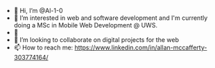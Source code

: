 - 👋 Hi, I’m @Al-1-0
- 👀 I’m interested in web and software development and I'm currently doing a MSc in Mobile Web Development @ UWS.
- 🌱 
- 💞️ I’m looking to collaborate on digital projects for the web
- 📫 How to reach me: https://www.linkedin.com/in/allan-mccafferty-303774164/

<!---
Al-1-0/Al-1-0 is a ✨ special ✨ repository because its `README.md` (this file) appears on your GitHub profile.
You can click the Preview link to take a look at your changes.
--->
